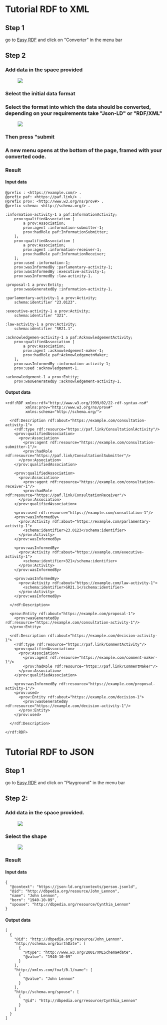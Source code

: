 # Tutorial RDF to XML

## Step 1

go to [Easy RDF](https://www.easyrdf.org/) and click on "Converter" in the menu bar 

## Step 2

### Add data in the space provided
<figure id="figure">
  <img src="https://github.com/swiss/paf-link/blob/main/img/1.png" />
</figure>

### Select the initial data format

### Select the format into which the data should be converted, depending on your requirements take "Json-LD" or "RDF/XML"

<figure id="figure">
  <img src="https://github.com/swiss/paf-link/blob/main/img/2.png" />
</figure>

### Then press "submit

### A new menu opens at the bottom of the page, framed with your converted code.

### Result

#### Input data

```ttl
@prefix : <https://example.com/> .
@prefix paf: <https://paf.link/> .
@prefix prov: <http://www.w3.org/ns/prov#> .
@prefix schema: <http://schema.org/> .

:information-activity-1 a paf:InformationActivity;
    prov:qualifiedAssociation [
        a prov:Association;
        prov:agent :information-submitter-1;
        prov:hadRole paf:InformationSubmitter;
    ];
    prov:qualifiedAssociation [
        a prov:Association;
        prov:agent :information-receiver-1;
        prov:hadRole paf:InformationReceiver;
    ];
    prov:used :information-1;
    prov:wasInformedBy :parlamentary-activity-1;
    prov:wasInformedBy :executive-activity-1;
    prov:wasInformedBy :law-activity-1.

:proposal-1 a prov:Entity;
    prov:wasGeneratedBy :information-activity-1.

:parlamentary-activity-1 a prov:Activity;
    schema:identifier "23.0123".

:executive-activity-1 a prov:Activity;
    schema:identifier "321".

:law-activity-1 a prov:Activity;
    schema:identifier "SR21.1".

:acknowledgemen-activity-1 a paf:AcknowledgementActivity;
    prov:qualifiedAssociation [
        a prov:Association;
        prov:agent :acknowledgement-maker-1;
        prov:hadRole paf:AcknowledgemetnMaker;
    ];
    prov:wasInformedBy :information-activity-1;
    prov:used :acknowledgement-1.

:acknowledgement-1 a prov:Entity;
    prov:wasGeneratedBy :acknowledgement-activity-1.
```

#### Output data

```<?xml version="1.0" encoding="utf-8" ?>
<rdf:RDF xmlns:rdf="http://www.w3.org/1999/02/22-rdf-syntax-ns#"
         xmlns:prov="http://www.w3.org/ns/prov#"
         xmlns:schema="http://schema.org/">

  <rdf:Description rdf:about="https://example.com/consultation-activity-1">
    <rdf:type rdf:resource="https://paf.link/ConsultationlActivity"/>
    <prov:qualifiedAssociation>
      <prov:Association>
        <prov:agent rdf:resource="https://example.com/consultation-submitter-1"/>
        <prov:hadRole rdf:resource="https://paf.link/ConsultationlSubmitter"/>
      </prov:Association>
    </prov:qualifiedAssociation>

    <prov:qualifiedAssociation>
      <prov:Association>
        <prov:agent rdf:resource="https://example.com/consultation-receiver-1"/>
        <prov:hadRole rdf:resource="https://paf.link/ConsultationReceiver"/>
      </prov:Association>
    </prov:qualifiedAssociation>

    <prov:used rdf:resource="https://example.com/consultation-1"/>
    <prov:wasInformedBy>
      <prov:Activity rdf:about="https://example.com/parlamentary-activity-1">
        <schema:identifier>23.0123</schema:identifier>
      </prov:Activity>
    </prov:wasInformedBy>

    <prov:wasInformedBy>
      <prov:Activity rdf:about="https://example.com/executive-activity-1">
        <schema:identifier>321</schema:identifier>
      </prov:Activity>
    </prov:wasInformedBy>

    <prov:wasInformedBy>
      <prov:Activity rdf:about="https://example.com/law-activity-1">
        <schema:identifier>SR21.1</schema:identifier>
      </prov:Activity>
    </prov:wasInformedBy>

  </rdf:Description>

  <prov:Entity rdf:about="https://example.com/proposal-1">
    <prov:wasGeneratedBy rdf:resource="https://example.com/consultation-activity-1"/>
  </prov:Entity>

  <rdf:Description rdf:about="https://example.com/decision-activity-1">
    <rdf:type rdf:resource="https://paf.link/CommentActivity"/>
    <prov:qualifiedAssociation>
      <prov:Association>
        <prov:agent rdf:resource="https://example.com/comment-maker-1"/>
        <prov:hadRole rdf:resource="https://paf.link/CommentMaker"/>
      </prov:Association>
    </prov:qualifiedAssociation>

    <prov:wasInformedBy rdf:resource="https://example.com/proposal-activity-1"/>
    <prov:used>
      <prov:Entity rdf:about="https://example.com/decision-1">
        <prov:wasGeneratedBy rdf:resource="https://example.com/decision-activity-1"/>
      </prov:Entity>
    </prov:used>

  </rdf:Description>

</rdf:RDF>
```

# Tutorial RDF to JSON

## Step 1

go to [Easy RDF]([https://www.easyrdf.org/](https://json-ld.org/)) and click on "Playground" in the menu bar 

## Step 2:

### Add data in the space provided.
<figure id="figure">
  <img src="https://github.com/swiss/paf-link/blob/main/img/JSON-LD%201.png" />
</figure>

### Select the shape
<figure id="figure">
  <img src="https://github.com/swiss/paf-link/blob/main/img/JSON-LD%202.png" />
</figure>

### Result

#### Input data 

```
{
  "@context": "https://json-ld.org/contexts/person.jsonld",
  "@id": "http://dbpedia.org/resource/John_Lennon",
  "name": "John Lennon",
  "born": "1940-10-09",
  "spouse": "http://dbpedia.org/resource/Cynthia_Lennon"
}
```

#### Output data

```
[
  {
    "@id": "http://dbpedia.org/resource/John_Lennon",
    "http://schema.org/birthDate": [
      {
        "@type": "http://www.w3.org/2001/XMLSchema#date",
        "@value": "1940-10-09"
      }
    ],
    "http://xmlns.com/foaf/0.1/name": [
      {
        "@value": "John Lennon"
      }
    ],
    "http://schema.org/spouse": [
      {
        "@id": "http://dbpedia.org/resource/Cynthia_Lennon"
      }
    ]
  }
]
```
